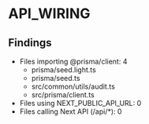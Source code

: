 # API_WIRING

## Findings
- Files importing @prisma/client: 4
  - prisma/seed.light.ts
  - prisma/seed.ts
  - src/common/utils/audit.ts
  - src/prisma/client.ts
- Files using NEXT_PUBLIC_API_URL: 0
- Files calling Next API (/api/*): 0